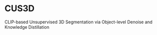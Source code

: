 # CUS3D
CLIP-based Unsupervised 3D Segmentation via Object-level Denoise and Knowledge Distillation
